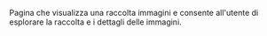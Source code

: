 ﻿Pagina che visualizza una raccolta immagini e consente all'utente di esplorare la raccolta e i dettagli delle immagini.